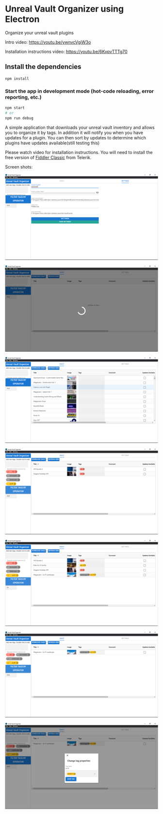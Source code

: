 # Unreal Vault Organizer using Electron 

Organize your unreal vault plugins

Intro video: https://youtu.be/ywnvcVgiW3o

Installation instructions video: https://youtu.be/6KvpvTTTg70 

## Install the dependencies
```bash
npm install
```

### Start the app in development mode (hot-code reloading, error reporting, etc.)
```bash
npm start
# or
npm run debug
```

A simple application that downloads your unreal vault inventory and allows you to organize it by tags.  In addition it will notify you when you have updates for a plugin.  You can then sort by updates to determine which plugins have updates available(still testing this)

Please watch video for installation instructions.  You will need to install the free version of <a href="https://www.telerik.com/fiddler/fiddler-classic" target="_blank">Fiddler Classic</a> from Telerik.




Screen shots:

![](docs/images/2022-05-16%20(4).png)

![](docs/images/2022-05-16%20(5).png)

![](docs/images/2022-05-16%20(6).png)

![](docs/images/2022-05-16%20(7).png)

![](docs/images/2022-05-16%20(8).png)

![](docs/images/2022-05-16%20(9).png)

![](docs/images/2022-05-16%20(10).png)
